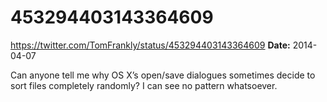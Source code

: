 # 453294403143364609
https://twitter.com/TomFrankly/status/453294403143364609
**Date:** 2014-04-07

Can anyone tell me why OS X’s open/save dialogues sometimes decide to sort files completely randomly? I can see no pattern whatsoever.
